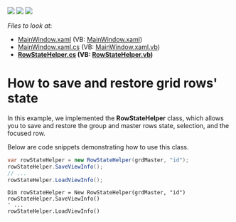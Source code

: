 <!-- default badges list -->
![](https://img.shields.io/endpoint?url=https://codecentral.devexpress.com/api/v1/VersionRange/128652144/22.2.2%2B)
[![](https://img.shields.io/badge/Open_in_DevExpress_Support_Center-FF7200?style=flat-square&logo=DevExpress&logoColor=white)](https://supportcenter.devexpress.com/ticket/details/E4222)
[![](https://img.shields.io/badge/📖_How_to_use_DevExpress_Examples-e9f6fc?style=flat-square)](https://docs.devexpress.com/GeneralInformation/403183)
<!-- default badges end -->
<!-- default file list -->
*Files to look at*:

* [MainWindow.xaml](./CS/SaveWpfGridState/MainWindow.xaml) (VB: [MainWindow.xaml](./VB/SaveWpfGridState/MainWindow.xaml))
* [MainWindow.xaml.cs](./CS/SaveWpfGridState/MainWindow.xaml.cs) (VB: [MainWindow.xaml.vb](./VB/SaveWpfGridState/MainWindow.xaml.vb))
* **[RowStateHelper.cs](./CS/SaveWpfGridState/RowStateHelper.cs) (VB: [RowStateHelper.vb](./VB/SaveWpfGridState/RowStateHelper.vb))**
<!-- default file list end -->
# How to save and restore grid rows' state

<p>In this example, we implemented the <b>RowStateHelper</b> class, which allows you to save and restore the group and master rows state, selection, and the focused row.</p>

<p>Below are code snippets demonstrating how to use this class.</p>

```CS
var rowStateHelper = new RowStateHelper(grdMaster, "id");
rowStateHelper.SaveViewInfo();
// ...
rowStateHelper.LoadViewInfo();
```
```VB
Dim rowStateHelper = New RowStateHelper(grdMaster, "id")
rowStateHelper.SaveViewInfo()
' ...
rowStateHelper.LoadViewInfo()
```
